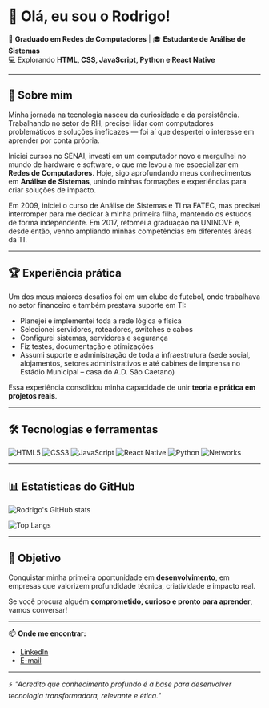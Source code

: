 # 👋 Olá, eu sou o Rodrigo!  

💼 **Graduado em Redes de Computadores** | 🎓 **Estudante de Análise de Sistemas**  
💻 Explorando **HTML, CSS, JavaScript, Python e React Native**  

---

## 🚀 Sobre mim  

Minha jornada na tecnologia nasceu da curiosidade e da persistência. Trabalhando no setor de RH, precisei lidar com computadores problemáticos e soluções ineficazes — foi aí que despertei o interesse em aprender por conta própria.  

Iniciei cursos no SENAI, investi em um computador novo e mergulhei no mundo de hardware e software, o que me levou a me especializar em **Redes de Computadores**. Hoje, sigo aprofundando meus conhecimentos em **Análise de Sistemas**, unindo minhas formações e experiências para criar soluções de impacto.  

Em 2009, iniciei o curso de Análise de Sistemas e TI na FATEC, mas precisei interromper para me dedicar à minha primeira filha, mantendo os estudos de forma independente. Em 2017, retomei a graduação na UNINOVE e, desde então, venho ampliando minhas competências em diferentes áreas da TI.  

---

## 🏆 Experiência prática  

Um dos meus maiores desafios foi em um clube de futebol, onde trabalhava no setor financeiro e também prestava suporte em TI:  

- Planejei e implementei toda a rede lógica e física  
- Selecionei servidores, roteadores, switches e cabos  
- Configurei sistemas, servidores e segurança  
- Fiz testes, documentação e otimizações  
- Assumi suporte e administração de toda a infraestrutura (sede social, alojamentos, setores administrativos e até cabines de imprensa no Estádio Municipal – casa do A.D. São Caetano)  

Essa experiência consolidou minha capacidade de unir **teoria e prática em projetos reais**.  

---

## 🛠️ Tecnologias e ferramentas  

![HTML5](https://img.shields.io/badge/-HTML5-E34F26?logo=html5&logoColor=white&style=for-the-badge)
![CSS3](https://img.shields.io/badge/-CSS3-1572B6?logo=css3&logoColor=white&style=for-the-badge)
![JavaScript](https://img.shields.io/badge/-JavaScript-F7DF1E?logo=javascript&logoColor=black&style=for-the-badge)
![React Native](https://img.shields.io/badge/-React%20Native-61DAFB?logo=react&logoColor=black&style=for-the-badge)
![Python](https://img.shields.io/badge/-Python-3776AB?logo=python&logoColor=white&style=for-the-badge)
![Networks](https://img.shields.io/badge/-Networking-29ABE2?logo=cisco&logoColor=white&style=for-the-badge)

---

## 📊 Estatísticas do GitHub  

![Rodrigo's GitHub stats](https://github-readme-stats.vercel.app/api?username=SEU-USUARIO&show_icons=true&theme=tokyonight)  

![Top Langs](https://github-readme-stats.vercel.app/api/top-langs/?username=SEU-USUARIO&layout=compact&theme=tokyonight)  

---

## 🎯 Objetivo  

Conquistar minha primeira oportunidade em **desenvolvimento**, em empresas que valorizem profundidade técnica, criatividade e impacto real.  

Se você procura alguém **comprometido, curioso e pronto para aprender**, vamos conversar!  

---

📫 **Onde me encontrar:**  
- [LinkedIn](https://www.linkedin.com/in/rodrigo-aguiar-dos-santos/?trk=opento_sprofile_topcard)  
- [E-mail](mailto:guigo.rag@gmail.com)  

---

⚡ *"Acredito que conhecimento profundo é a base para desenvolver tecnologia transformadora, relevante e ética."*  

